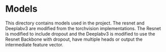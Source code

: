 # Models 

This directory contains models used in the project. The resnet and Deeplabv3 are modified from the torchvision 
implementations. The Resnet is modified to include dropout and the Deeplabv3 is modified to use the Resnet Backbone with
dropout, have multiple heads or output the intermediate feature vector. 